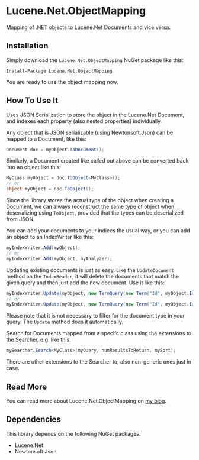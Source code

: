# Lucene.Net.ObjectMapping
Mapping of .NET objects to Lucene.Net Documents and vice versa.

Installation
------------
Simply download the `Lucene.Net.ObjectMapping` NuGet package like this:

```
Install-Package Lucene.Net.ObjectMapping
```

You are ready to use the object mapping now.

How To Use It
-------------

Uses JSON Serialization to store the object in the Lucene.Net Document, and indexes each property (also nested properties) individually.

Any object that is JSON serializable (using Newtonsoft.Json) can be mapped to a Document, like this:

```c#
Document doc = myObject.ToDocument();
```

Similarly, a Document created like called out above can be converted back into an object like this:

```c#
MyClass myObject = doc.ToObject<MyClass>();
// or
object myObject = doc.ToObject();
```

Since the library stores the actual type of the object when creating a Document, we can always reconstruct the same type
of object when deserializing using `ToObject`, provided that the types can be deserialized from JSON.

You can add your documents to your indices the usual way, or you can add an object to an IndexWriter like this:

```c#
myIndexWriter.Add(myObject);
// or
myIndexWriter.Add(myObject, myAnalyzer);
```

Updating existing documents is just as easy. Like the `UpdateDocument` method on the `IndexReader`, it will delete the
documents that match the given query and then just add the new document. Use it like this:

```c#
myIndexWriter.Update(myObject, new TermQuery(new Term("Id", myObject.Id)));
// or
myIndexWriter.Update(myObject, new TermQuery(new Term("Id", myObject.Id)), myAnalyzer);
```

Please note that it is not necessary to filter for the document type in your query. The `Update` method does it automatically.

Search for Documents mapped from a specifc class using the extensions to the Searcher, e.g. like this:

```c#
mySearcher.Search<MyClass>(myQuery, numResultsToReturn, mySort);
```

There are other extensions to the Searcher to, also non-generic ones just in case.

Read More
---------

You can read more about Lucene.Net.ObjectMapping on [my blog](http://www.cymbeline.ch/lucene-net-objectmapping/).

Dependencies
------------
This library depends on the following NuGet packages.
* Lucene.Net
* Newtonsoft.Json
